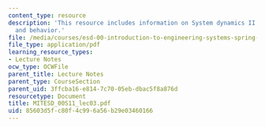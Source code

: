 ```yaml
---
content_type: resource
description: 'This resource includes information on System dynamics II: system structure
  and behavior.'
file: /media/courses/esd-00-introduction-to-engineering-systems-spring-2011/85603d5fc80f4c996a56b29e03460166_MITESD_00S11_lec03.pdf
file_type: application/pdf
learning_resource_types:
- Lecture Notes
ocw_type: OCWFile
parent_title: Lecture Notes
parent_type: CourseSection
parent_uid: 3ffcba16-e814-7c70-05eb-dbac5f8a876d
resourcetype: Document
title: MITESD_00S11_lec03.pdf
uid: 85603d5f-c80f-4c99-6a56-b29e03460166
---
```

